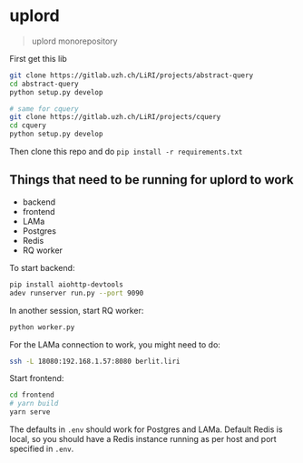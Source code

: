 # uplord

> uplord monorepository

First get this lib

```bash
git clone https://gitlab.uzh.ch/LiRI/projects/abstract-query
cd abstract-query
python setup.py develop

# same for cquery
git clone https://gitlab.uzh.ch/LiRI/projects/cquery
cd cquery
python setup.py develop
```

Then clone this repo and do `pip install -r requirements.txt`

## Things that need to be running for uplord to work

* backend
* frontend
* LAMa
* Postgres
* Redis
* RQ worker

To start backend:

```bash
pip install aiohttp-devtools
adev runserver run.py --port 9090
```

In another session, start RQ worker:

```bash
python worker.py
````

For the LAMa connection to work, you might need to do:

```bash
ssh -L 18080:192.168.1.57:8080 berlit.liri
```

Start frontend:

```bash
cd frontend
# yarn build
yarn serve
```

The defaults in `.env` should work for Postgres and LAMa. Default Redis is local, so you should have a Redis instance running as per host and port specified in `.env`.